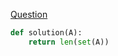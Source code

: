 [Question](https://app.codility.com/programmers/lessons/6-sorting/distinct/)

```python
def solution(A):
    return len(set(A))
```